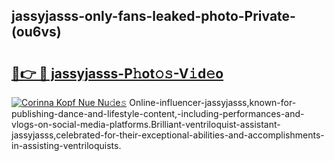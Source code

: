 ## jassyjasss-only-fans​-leaked-photo​-Private-(ou6vs)


# <h2><a href="https://mediaupload.pro?title=jassyjasss&ref=git">🔗👉 🔴 jassyjasss-P𝚑ot𝚘𝚜-V𝚒d𝚎o</a></h2>

[![Corinna Kopf Nue Nu𝚍e𝚜](https://i.imgur.com/0qMVB7G.gif)](https://mediaupload.pro?title=jassyjasss&ref=git)
Online-influencer-jassyjasss,known-for-publishing-dance-and-lifestyle-content,-including-performances-and-vlogs-on-social-media-platforms.Brilliant-ventriloquist-assistant-jassyjasss,celebrated-for-their-exceptional-abilities-and-accomplishments-in-assisting-ventriloquists.  